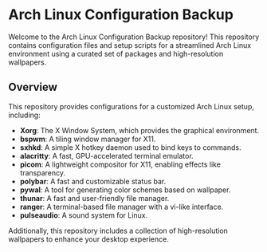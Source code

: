 # Arch Linux Configuration Backup

Welcome to the Arch Linux Configuration Backup repository! This repository contains configuration files and setup scripts for a streamlined Arch Linux environment using a curated set of packages and high-resolution wallpapers.

## Overview

This repository provides configurations for a customized Arch Linux setup, including:

- **Xorg**: The X Window System, which provides the graphical environment.
- **bspwm**: A tiling window manager for X11.
- **sxhkd**: A simple X hotkey daemon used to bind keys to commands.
- **alacritty**: A fast, GPU-accelerated terminal emulator.
- **picom**: A lightweight compositor for X11, enabling effects like transparency.
- **polybar**: A fast and customizable status bar.
- **pywal**: A tool for generating color schemes based on wallpaper.
- **thunar**: A fast and user-friendly file manager.
- **ranger**: A terminal-based file manager with a vi-like interface.
- **pulseaudio**: A sound system for Linux.

Additionally, this repository includes a collection of high-resolution wallpapers to enhance your desktop experience.
